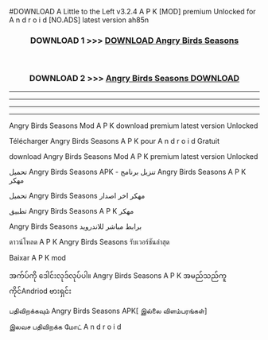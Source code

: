 #DOWNLOAD A Little to the Left v3.2.4 A P K [MOD] premium Unlocked for A n d r o i d [NO.ADS] latest version ah85n 



<div align="center">

<h3>DOWNLOAD 1 >>> <a href="https://downloadmod1.web.app/?judul=Angry Birds Seasons">DOWNLOAD Angry Birds Seasons</a></h3><br>

<h3>DOWNLOAD 2 >>> <a href="https://downloadmod1.web.app/?judul=Angry Birds Seasons">Angry Birds Seasons DOWNLOAD </a></h3>

</div>


----------------------------------------------------------

----------------------------------------------------------

----------------------------------------------------------

----------------------------------------------------------


Angry Birds Seasons Mod A P K download premium latest version Unlocked

Télécharger Angry Birds Seasons A P K pour A n d r o i d Gratuit

download Angry Birds Seasons Mod A P K premium latest version Unlocked

تحميل Angry Birds Seasons APK - تنزيل برنامج Angry Birds Seasons A P K مهكر

تحميل Angry Birds Seasons مهكر اخر اصدار

تطبيق Angry Birds Seasons A P K مهكر

Angry Birds Seasons برابط مباشر للاندرويد

ดาวน์โหลด A P K Angry Birds Seasons รับเวอร์ชันล่าสุด

Baixar A P K mod

အက်ပ်ကို ဒေါင်းလုဒ်လုပ်ပါ။ Angry Birds Seasons A P K အမည်သည်ကူကိုင်Andriod ဗားရှင်း

பதிவிறக்கவும் Angry Birds Seasons APK[ இல்லை விளம்பரங்கள்] 
 
இலவச பதிவிறக்க மோட் A n d r o i d



